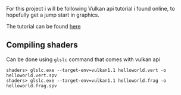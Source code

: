 For this project i will be following Vulkan api tutorial i found online, to hopefully get a jump start in graphics.

The tutorial can be found [here](https://vulkan-tutorial.com)

## Compiling shaders
Can be done using `glslc` command that comes with vulkan api

```
shaders> glslc.exe --target-env=vulkan1.1 helloworld.vert -o helloworld.vert.spv
shaders> glslc.exe --target-env=vulkan1.1 helloworld.frag -o helloworld.frag.spv
```